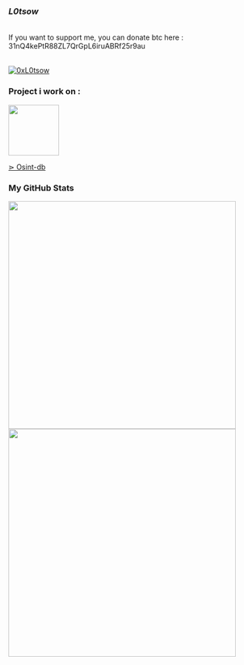 ### _L0tsow_
<br>
<a>If you want to support me, you can donate btc here : 31nQ4kePtR88ZL7QrGpL6iruABRf25r9au </a>
<br><br>
<p align="left"> <a href="https://twitter.com/0xL0tsow" target="blank"><img src="https://img.shields.io/twitter/follow/0xL0tsow?logo=twitter&style=for-the-badge" alt="0xL0tsow" /></a> </p>

### Project i work on :

<img src="https://media.discordapp.net/attachments/1121258432398381146/1126954105257086986/Logo_Osint_DB_9.jpg" width="100"/>

<a href="https://osint-db.com/"> ⋗ Osint-db</a>

### My GitHub Stats 


<img src="https://github-readme-stats.vercel.app/api?username=L0tsow&show_icons=true&count_private=true&hide_border=true&include_all_commits=true&theme=synthwave" style="width : 450px;"/>

<img src="https://github-readme-stats.vercel.app/api/top-langs/?username=L0tsow&layout=compact&theme=synthwave&hide_border=true" style="width : 450px;"/>
